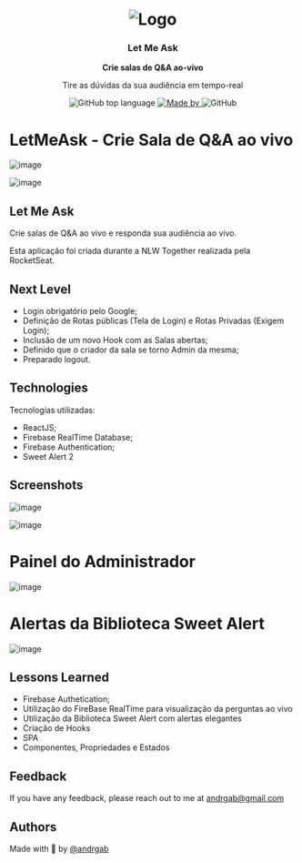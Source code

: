 <h1 align="center">
  <img alt="Logo" src="https://user-images.githubusercontent.com/57791712/124403491-1addf800-dd0d-11eb-825a-6081f5b8cdde.png">
</h1>

<h3 align="center">
Let Me Ask</h3>

<p align="center"><strong>Crie salas de Q&amp;A ao-vivo</strong></p>

<p align="center">Tire as dúvidas da sua audiência em tempo-real</p>

<p align="center">
  <img alt="GitHub top language" src="https://img.shields.io/github/languages/top/Andrgab/LetMeAsk?color=835afd&logo=react">

  <a href="https://www.linkedin.com/in/andrgab/" target="_blank" rel="noopener noreferrer">
    <img alt="Made by" src="https://img.shields.io/badge/made%20by-Andre%20Gabriel-835afd?logo=linkedin">
  </a>


  <img alt="GitHub" src="https://img.shields.io/github/license/Andrgab/LetMeAsk?color=835afd">
</p>

# LetMeAsk - Crie Sala de Q&A ao vivo

![image](https://user-images.githubusercontent.com/57791712/124404110-d30ca000-dd0f-11eb-88a9-9db427ea214e.png)

![image](https://user-images.githubusercontent.com/57791712/124404129-f20b3200-dd0f-11eb-9a5c-bfa4243b85d7.png)

## Let Me Ask

Crie salas de Q&A ao vivo e responda sua audiência ao vivo.

Esta aplicação foi criada durante a NLW Together realizada pela RocketSeat.

## Next Level

- Login obrigatório pelo Google;
- Definição de Rotas públicas (Tela de Login) e Rotas Privadas (Exigem Login);
- Inclusão de um novo Hook com as Salas abertas;
- Definido que o criador da sala se torno Admin da mesma;
- Preparado logout.

## Technologies

Tecnologias utilizadas:

- ReactJS;
- Firebase RealTime Database;
- Firebase Authentication;
- Sweet Alert 2

## Screenshots

![image](https://user-images.githubusercontent.com/57791712/124404164-2252d080-dd10-11eb-8b67-e17aab526799.png)

![image](https://user-images.githubusercontent.com/57791712/124404265-9beabe80-dd10-11eb-98d6-d6b5ddbfc68c.png)

# Painel do Administrador

![image](https://user-images.githubusercontent.com/57791712/124404293-bde44100-dd10-11eb-887a-a4a261826cf7.png)

# Alertas da Biblioteca Sweet Alert

![image](https://user-images.githubusercontent.com/57791712/124404362-fc79fb80-dd10-11eb-9950-22b359ca2856.png)

## Lessons Learned

- Firebase Authetication;
- Utilização do FireBase RealTime para visualização da perguntas ao vivo
- Utilização da Biblioteca Sweet Alert com alertas elegantes
- Criação de Hooks
- SPA
- Componentes, Propriedades e Estados

## Feedback

If you have any feedback, please reach out to me at andrgab@gmail.com

## Authors

Made with :purple_heart: by [@andrgab](https://www.github.com/andrgab)
